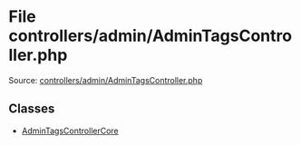 File controllers/admin/AdminTagsController.php
=========

Source: [controllers/admin/AdminTagsController.php](https://github.com/PrestaShop/PrestaShop/blob/1.6.0.14/controllers/admin/AdminTagsController.php)


Classes
-------

* [AdminTagsControllerCore](class.AdminTagsControllerCore.md)

